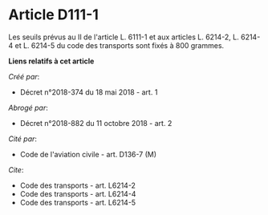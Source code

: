 # Article D111-1

Les seuils prévus au II de l'article L. 6111-1 et aux articles L. 6214-2, L. 6214-4 et L. 6214-5 du code des transports sont
fixés à 800 grammes.

**Liens relatifs à cet article**

_Créé par_:

  - Décret n°2018-374 du 18 mai 2018 - art. 1

_Abrogé par_:

  - Décret n°2018-882 du 11 octobre 2018 - art. 2

_Cité par_:

  - Code de l'aviation civile - art. D136-7 (M)

_Cite_:

  - Code des transports - art. L6214-2
  - Code des transports - art. L6214-4
  - Code des transports - art. L6214-5
